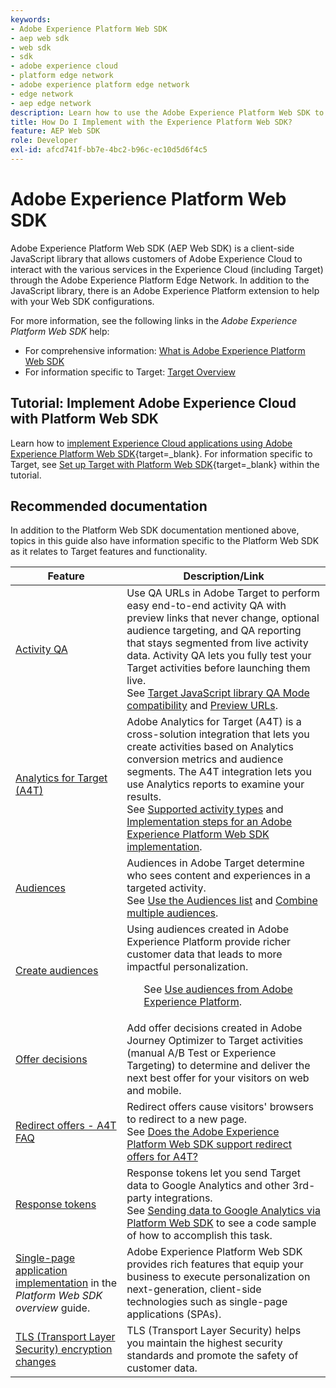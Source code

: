 ```yaml
---
keywords:
- Adobe Experience Platform Web SDK
- aep web sdk
- web sdk
- sdk
- adobe experience cloud
- platform edge network
- adobe experience platform edge network
- edge network
- aep edge network
description: Learn how to use the Adobe Experience Platform Web SDK to interact with the various services in the Adobe Experience Cloud through the AEP Edge Network.
title: How Do I Implement with the Experience Platform Web SDK?
feature: AEP Web SDK
role: Developer
exl-id: afcd741f-bb7e-4bc2-b96c-ec10d5d6f4c5
---
```

# Adobe Experience Platform Web SDK

Adobe Experience Platform Web SDK (AEP Web SDK) is a client-side JavaScript library that allows customers of Adobe Experience Cloud to interact with the various services in the Experience Cloud (including Target) through the Adobe Experience Platform Edge Network. In addition to the JavaScript library, there is an Adobe Experience Platform extension to help with your Web SDK configurations.

For more information, see the following links in the *Adobe Experience Platform Web SDK* help:

* For comprehensive information: [What is Adobe Experience Platform Web SDK](https://experienceleague.adobe.com/docs/experience-platform/edge/home.html)
* For information specific to Target: [Target Overview](https://experienceleague.adobe.com/docs/experience-platform/edge/personalization/adobe-target/target-overview.html)

## Tutorial: Implement Adobe Experience Cloud with Platform Web SDK

Learn how to [implement Experience Cloud applications using Adobe Experience Platform Web SDK](https://experienceleague.adobe.com/docs/platform-learn/implement-web-sdk/overview.html){target=_blank}. For information specific to Target, see [Set up Target with Platform Web SDK](https://experienceleague.adobe.com/docs/platform-learn/implement-web-sdk/applications-setup/setup-target.html){target=_blank} within the tutorial.

## Recommended documentation

In addition to the Platform Web SDK documentation mentioned above, topics in this guide also have information specific to the Platform Web SDK as it relates to Target features and functionality.

|Feature|Description/Link|
| --- | --- |
|[Activity QA](/help/main/c-activities/c-activity-qa/activity-qa.md)|Use QA URLs in Adobe Target to perform easy end-to-end activity QA with preview links that never change, optional audience targeting, and QA reporting that stays segmented from live activity data. Activity QA lets you fully test your Target activities before launching them live.<br />See [Target JavaScript library QA Mode compatibility](/help/main/c-activities/c-activity-qa/activity-qa.md#compatibility) and [Preview URLs](/help/main/c-activities/c-activity-qa/activity-qa.md#preview).|
|[Analytics for Target (A4T)](/help/main/c-integrating-target-with-mac/a4t/a4t.md)| Adobe Analytics for Target (A4T) is a cross-solution integration that lets you create activities based on Analytics conversion metrics and audience segments. The A4T integration lets you use Analytics reports to examine your results.<br />See [Supported activity types](/help/main/c-integrating-target-with-mac/a4t/a4t.md#section_F487896214BF4803AF78C552EF1669AA) and [Implementation steps for an Adobe Experience Platform Web SDK implementation](/help/main/c-integrating-target-with-mac/a4t/a4timplementation.md#platform).|
|[Audiences](/help/main/c-target/target.md)|Audiences in Adobe Target determine who sees content and experiences in a targeted activity.<br />See [Use the Audiences list](/help/main/c-target/c-audiences/audiences.md#use-list) and [Combine multiple audiences](/help/main/c-target/combining-multiple-audiences.md).|
|[Create audiences](/help/main/c-target/c-audiences/audiences.md)|Using audiences created in Adobe Experience Platform provide richer customer data that leads to more impactful personalization.<ul>See [Use audiences from Adobe Experience Platform](/help/main/c-target/c-audiences/audiences.md#aep).</ul>|
|[Offer decisions](/help/main/c-integrating-target-with-mac/ajo/offer-decision.md)|Add offer decisions created in Adobe Journey Optimizer to Target activities (manual A/B Test or Experience Targeting) to determine and deliver the next best offer for your visitors on web and mobile.|
|[Redirect offers - A4T FAQ](/help/main/c-integrating-target-with-mac/a4t/r-a4t-faq/a4t-faq-redirect-offers.md)|Redirect offers cause visitors' browsers to redirect to a new page.<br />See [Does the Adobe Experience Platform Web SDK support redirect offers for A4T?](/help/main/c-integrating-target-with-mac/a4t/r-a4t-faq/a4t-faq-redirect-offers.md#platform)|
|[Response tokens](/help/main/administrating-target/response-tokens.md)|Response tokens let you send Target data to Google Analytics and other 3rd-party integrations.<br />See [Sending data to Google Analytics via Platform Web SDK](/help/main/administrating-target/response-tokens.md#platform-web-sdk) to see a code sample of how to accomplish this task.|
|[Single-page application implementation](https://experienceleague.adobe.com/docs/experience-platform/edge/personalization/adobe-target/spa-implementation.html?lang=en) in the *Platform Web SDK overview* guide. |Adobe Experience Platform Web SDK provides rich features that equip your business to execute personalization on next-generation, client-side technologies such as single-page applications (SPAs).|
|[TLS (Transport Layer Security) encryption changes](/help/c-implementing-target/c-considerations-before-you-implement-target/tls-transport-layer-security-encryption.md)|TLS (Transport Layer Security) helps you maintain the highest security standards and promote the safety of customer data.|
